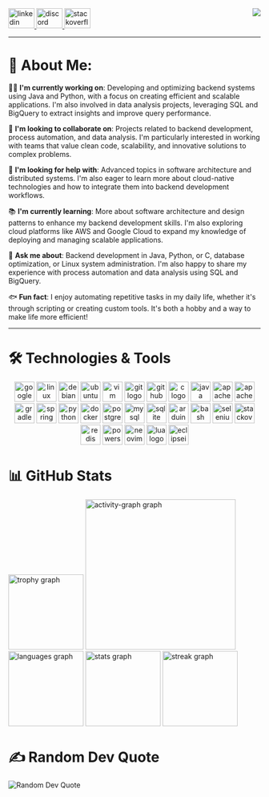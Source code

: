 
<img align="right" src="https://profile-counter.glitch.me/damianp91/count.svg?" />


<div align="left">
  <a href="https://www.linkedin.com/in/damian-posada-/" target="_blank">
    <img src="https://raw.githubusercontent.com/maurodesouza/profile-readme-generator/master/src/assets/icons/social/linkedin/default.svg" width="52" height="40" alt="linkedin logo" />
  </a>
  <a href="https://discord.com/channels/@me" target="_blank">
    <img src="https://raw.githubusercontent.com/maurodesouza/profile-readme-generator/master/src/assets/icons/social/discord/default.svg" width="52" height="40" alt="discord logo" />
  </a>
  <a href="https://stackoverflow.com/users/17776834/damian-posada" target="_blank">
    <img src="https://raw.githubusercontent.com/maurodesouza/profile-readme-generator/master/src/assets/icons/social/stackoverflow/default.svg" width="52" height="40" alt="stackoverflow logo" />
  </a>
</div>

---

# 💫 About Me:

👨‍💻 **I'm currently working on**: Developing and optimizing backend systems using Java and Python, with a focus on creating efficient and scalable applications. I'm also involved in data analysis projects, leveraging SQL and BigQuery to extract insights and improve query performance.

🤝 **I'm looking to collaborate on**: Projects related to backend development, process automation, and data analysis. I'm particularly interested in working with teams that value clean code, scalability, and innovative solutions to complex problems.

🛟 **I'm looking for help with**: Advanced topics in software architecture and distributed systems. I'm also eager to learn more about cloud-native technologies and how to integrate them into backend development workflows.

📚 **I'm currently learning**: More about software architecture and design patterns to enhance my backend development skills. I'm also exploring cloud platforms like AWS and Google Cloud to expand my knowledge of deploying and managing scalable applications.

💬 **Ask me about**: Backend development in Java, Python, or C, database optimization, or Linux system administration. I'm also happy to share my experience with process automation and data analysis using SQL and BigQuery.

🐟 **Fun fact**: I enjoy automating repetitive tasks in my daily life, whether it's through scripting or creating custom tools. It's both a hobby and a way to make life more efficient!

---

# 🛠️ Technologies & Tools

<div align="center">
  <img src="https://cdn.jsdelivr.net/gh/devicons/devicon/icons/googlecloud/googlecloud-original.svg" height="40" alt="googlecloud logo" />
  <img src="https://cdn.jsdelivr.net/gh/devicons/devicon/icons/linux/linux-original.svg" height="40" alt="linux logo" />
  <img src="https://cdn.jsdelivr.net/gh/devicons/devicon/icons/debian/debian-original.svg" height="40" alt="debian logo" />
  <img src="https://cdn.simpleicons.org/ubuntu/E95420" height="40" alt="ubuntu logo" />
  <img src="https://cdn.jsdelivr.net/gh/devicons/devicon/icons/vim/vim-original.svg" height="40" alt="vim logo" />
  <img src="https://cdn.jsdelivr.net/gh/devicons/devicon/icons/git/git-original.svg" height="40" alt="git logo" />
  <img src="https://cdn.jsdelivr.net/gh/devicons/devicon/icons/github/github-original.svg" height="40" alt="github logo" />
  <img src="https://cdn.jsdelivr.net/gh/devicons/devicon/icons/c/c-original.svg" height="40" alt="c logo" />
  <img src="https://cdn.jsdelivr.net/gh/devicons/devicon/icons/java/java-original.svg" height="40" alt="java logo" />
  <img src="https://cdn.jsdelivr.net/gh/devicons/devicon/icons/apache/apache-original.svg" height="40" alt="apache logo" />
  <img src="https://skillicons.dev/icons?i=maven" height="40" alt="apachemaven logo" />
  <img src="https://cdn.jsdelivr.net/gh/devicons/devicon/icons/gradle/gradle-original.svg" height="40" alt="gradle logo" />
  <img src="https://cdn.jsdelivr.net/gh/devicons/devicon/icons/spring/spring-original.svg" height="40" alt="spring logo" />
  <img src="https://cdn.jsdelivr.net/gh/devicons/devicon/icons/python/python-original.svg" height="40" alt="python logo" />
  <img src="https://cdn.jsdelivr.net/gh/devicons/devicon/icons/docker/docker-original.svg" height="40" alt="docker logo" />
  <img src="https://cdn.jsdelivr.net/gh/devicons/devicon/icons/postgresql/postgresql-original.svg" height="40" alt="postgresql logo" />
  <img src="https://cdn.jsdelivr.net/gh/devicons/devicon/icons/mysql/mysql-original.svg" height="40" alt="mysql logo" />
  <img src="https://cdn.jsdelivr.net/gh/devicons/devicon/icons/sqlite/sqlite-original.svg" height="40" alt="sqlite logo" />
  <img src="https://cdn.jsdelivr.net/gh/devicons/devicon/icons/arduino/arduino-original.svg" height="40" alt="arduino logo" />
  <img src="https://cdn.simpleicons.org/gnubash/4EAA25" height="40" alt="bash logo" />
  <img src="https://skillicons.dev/icons?i=selenium" height="40" alt="selenium logo" />
  <img src="https://skillicons.dev/icons?i=stackoverflow" height="40" alt="stackoverflow logo" />
  <img src="https://skillicons.dev/icons?i=redis" height="40" alt="redis logo" />
  <img src="https://skillicons.dev/icons?i=powershell" height="40" alt="powershell logo" />
  <img src="https://skillicons.dev/icons?i=neovim" height="40" alt="neovim logo" />
  <img src="https://skillicons.dev/icons?i=lua" height="40" alt="lua logo" />
  <img src="https://skillicons.dev/icons?i=eclipse" height="40" alt="eclipseide logo" />
</div>

# 📊 GitHub Stats

<div align="left">
  <img src="https://github-profile-trophy.vercel.app?username=damianp91&theme=gruvbox&column=-1&row=1&margin-w=8&margin-h=8&no-bg=false&no-frame=false&order=4" height="150" alt="trophy graph" />
  <img src="https://github-readme-activity-graph.vercel.app/graph?username=damianp91&radius=16&theme=gruvbox&area=true&order=5" height="300" alt="activity-graph graph" />
  <img src="https://github-readme-stats.vercel.app/api/top-langs?username=damianp91&locale=en&hide_title=false&layout=compact&card_width=320&langs_count=5&theme=gruvbox&hide_border=false&order=2" height="150" alt="languages graph" />
  <img src="https://github-readme-stats.vercel.app/api?username=damianp91&hide_title=false&hide_rank=false&show_icons=true&include_all_commits=true&count_private=true&disable_animations=false&theme=gruvbox&locale=en&hide_border=false&order=1" height="150" alt="stats graph" />
  <img src="https://streak-stats.demolab.com?user=damianp91&locale=en&mode=daily&theme=gruvbox&hide_border=false&border_radius=5&order=3" height="150" alt="streak graph" />
</div>

[//]: # (# 📻 Play List )

[//]: # (<div align="left">)
[//]: #  (<a href="https://open.spotify.com/user/31kfnkkfvvf4u4dnaavnqpsfix7a">)
[//]: #    (<img src="https://spotify-recently-played-readme.vercel.app/api?user=31kfnkkfvvf4u4dnaavnqpsfix7a&count=7&unique=false" alt="Spotify recently played" />)
[//]: #  (</a>)
[//]: # (</div>)

# ✍️ Random Dev Quote

<div align="left">
  <img src="https://quotes-github-readme.vercel.app/api?type=horizontal&theme=gruvbox" alt="Random Dev Quote" />
</div>

<!-- Proudly created with GPRM ( https://gprm.itsvg.in ) -->
